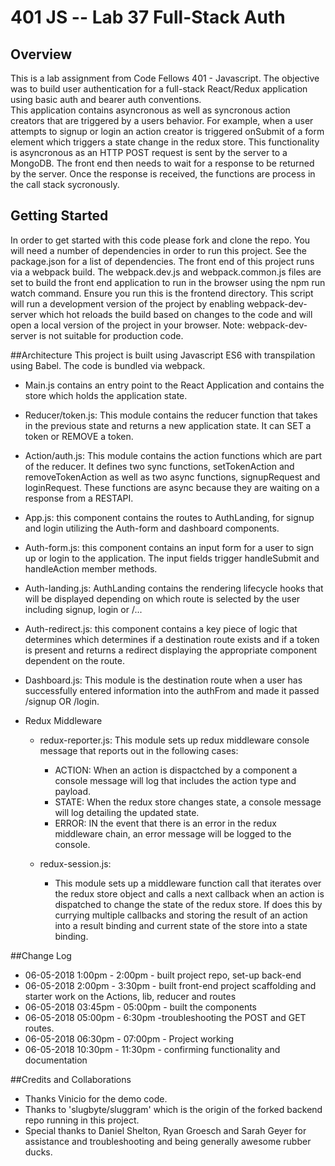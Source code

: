 
# 401 JS --  Lab 37 Full-Stack Auth

## Overview
This is a lab assignment from Code Fellows 401 - Javascript. The objective was to build user authentication for a full-stack React/Redux application  using basic auth and bearer auth conventions.  
This application contains asyncronous as well as syncronous action creators that are triggered by a users behavior.  For example, when a user attempts to signup or login an action creator is triggered onSubmit of a form element which triggers a state change in the redux store.  This functionality is asyncronous as an HTTP POST request is sent by the server to a MongoDB.  The front end then needs to wait for a response to be returned by the server.  Once the response is received, the functions are process in the call stack sycronously.    

## Getting Started
In order to get started with this code please fork and clone the repo. You will need a number of dependencies in order to run this project. See the package.json for a list of dependencies. The front end of this project runs via a webpack build.  The webpack.dev.js and webpack.common.js files are set to build the front end application to run in the browser using the npm run watch command.  Ensure you run this is the frontend directory. This script will run a development version of the project by enabling webpack-dev-server which hot reloads the build based on changes to the code and will open a local version of the project in your browser.  Note: webpack-dev-server is not suitable for production code.

##Architecture
This project is built using Javascript ES6 with transpilation using Babel. The code is bundled via webpack.

- Main.js contains an entry point to the React Application and contains the store which holds the application state.

- Reducer/token.js: This module contains the reducer function that takes in the previous state and returns a new application state. It can SET a token or REMOVE a token.

- Action/auth.js: This module contains the action functions which are part of the reducer. It defines two sync functions, setTokenAction and removeTokenAction as well as two async functions, signupRequest and loginRequest.  These functions are async because they are waiting on a response from a RESTAPI.

- App.js: this component contains the routes to AuthLanding, for signup and login utilizing the Auth-form and dashboard components.

- Auth-form.js:  this component contains an input form for a user to sign up or login to the application.  The input fields trigger handleSubmit and handleAction member methods.  

- Auth-landing.js:  AuthLanding contains the rendering lifecycle hooks that will be displayed depending on which route is selected by the user including signup, login or /...

- Auth-redirect.js:  this component contains a key piece of logic that determines which determines if a destination route exists and if a token is present and returns a redirect displaying the appropriate component dependent on the route.

- Dashboard.js: This module is the destination route when a user has successfully entered information into the authFrom and made it passed /signup OR /login.  

- Redux Middleware

    - redux-reporter.js:  This module sets up redux middleware console message that reports out in the following cases:

        - ACTION: When an action is dispactched by a component a console message will log that includes the action type and payload.
        - STATE: When the redux store changes state, a console message will log detailing the updated state.
        - ERROR: IN the event that there is an error in the redux middleware chain, an error message will be logged to the console.
    - redux-session.js:
        - This module sets up a middleware function call that iterates over the redux store object and calls a next callback when an action is dispatched to change the state of the redux store. If does this by currying multiple callbacks and storing the result of an action into a result binding and current state of the store into a state binding.

##Change Log
- 06-05-2018 1:00pm - 2:00pm - built project repo, set-up back-end
- 06-05-2018 2:00pm - 3:30pm - built front-end project scaffolding and starter work on the Actions, lib, reducer and routes
- 06-05-2018 03:45pm - 05:00pm - built the components
- 06-05-2018 05:00pm - 6:30pm -troubleshooting the POST and GET routes.  
- 06-05-2018 06:30pm - 07:00pm - Project working
- 06-05-2018 10:30pm - 11:30pm - confirming functionality and documentation

##Credits and Collaborations
- Thanks Vinicio for the demo code.  
- Thanks to 'slugbyte/sluggram' which is the origin of the forked backend repo running in this project. 
- Special thanks to Daniel Shelton, Ryan Groesch and Sarah Geyer for assistance and troubleshooting and being generally awesome rubber ducks.
